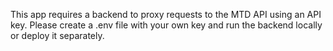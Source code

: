 This app requires a backend to proxy requests to the MTD API using an API key.
Please create a .env file with your own key and run the backend locally or deploy it separately.
